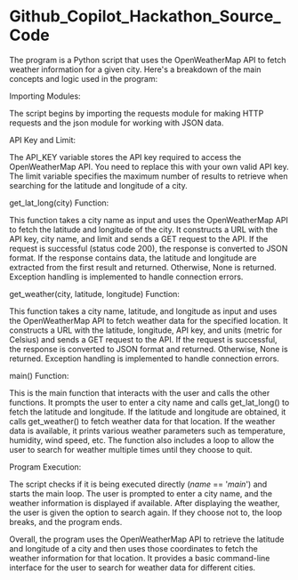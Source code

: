 # Github_Copilot_Hackathon_Source_Code

The program is a Python script that uses the OpenWeatherMap API to fetch weather information for a given city. Here's a breakdown of the main concepts and logic used in the program:

Importing Modules:

The script begins by importing the requests module for making HTTP requests and the json module for working with JSON data.

API Key and Limit:

The API_KEY variable stores the API key required to access the OpenWeatherMap API. You need to replace this with your own valid API key.
The limit variable specifies the maximum number of results to retrieve when searching for the latitude and longitude of a city.

get_lat_long(city) Function:

This function takes a city name as input and uses the OpenWeatherMap API to fetch the latitude and longitude of the city.
It constructs a URL with the API key, city name, and limit and sends a GET request to the API.
If the request is successful (status code 200), the response is converted to JSON format.
If the response contains data, the latitude and longitude are extracted from the first result and returned. Otherwise, None is returned.
Exception handling is implemented to handle connection errors.

get_weather(city, latitude, longitude) Function:

This function takes a city name, latitude, and longitude as input and uses the OpenWeatherMap API to fetch weather data for the specified location.
It constructs a URL with the latitude, longitude, API key, and units (metric for Celsius) and sends a GET request to the API.
If the request is successful, the response is converted to JSON format and returned. Otherwise, None is returned.
Exception handling is implemented to handle connection errors.

main() Function:

This is the main function that interacts with the user and calls the other functions.
It prompts the user to enter a city name and calls get_lat_long() to fetch the latitude and longitude.
If the latitude and longitude are obtained, it calls get_weather() to fetch weather data for that location.
If the weather data is available, it prints various weather parameters such as temperature, humidity, wind speed, etc.
The function also includes a loop to allow the user to search for weather multiple times until they choose to quit.

Program Execution:

The script checks if it is being executed directly (_name_ == '_main_') and starts the main loop.
The user is prompted to enter a city name, and the weather information is displayed if available.
After displaying the weather, the user is given the option to search again. If they choose not to, the loop breaks, and the program ends.

Overall, the program uses the OpenWeatherMap API to retrieve the latitude and longitude of a city and then uses those coordinates to fetch the weather information for that location. It provides a basic command-line interface for the user to search for weather data for different cities.
